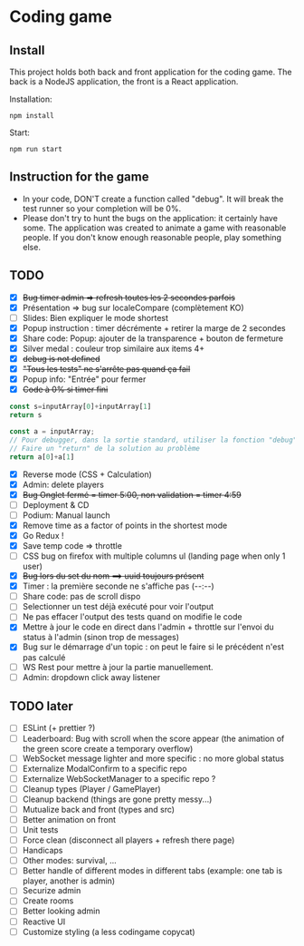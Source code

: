 # Coding game

## Install
This project holds both back and front application for the coding game.
The back is a NodeJS application, the front is a React application.

Installation:
```shell
npm install
```
Start:
```shell
npm run start
```

## Instruction for the game
- In your code, DON'T create a function called "debug". It will break the test runner so your completion will be 0%.
- Please don't try to hunt the bugs on the application: it certainly have some.
The application was created to animate a game with reasonable people.
If you don't know enough reasonable people, play something else.

## TODO
- [x] ~~Bug timer admin => refresh toutes les 2 secondes parfois~~
- [x] Présentation => bug sur localeCompare (complètement KO)
- [ ] Slides: Bien expliquer le mode shortest
- [x] Popup instruction : timer décrémente + retirer la marge de 2 secondes
- [x] Share code: Popup: ajouter de la transparence + bouton de fermeture
- [x] Silver medal : couleur trop similaire aux items 4+
- [x] ~~debug is not defined~~
- [x] ~~"Tous les tests" ne s'arrête pas quand ça fail~~
- [x] Popup info: "Entrée" pour fermer
- [x] ~~Code à 0% si timer fini~~
```js
const s=inputArray[0]+inputArray[1]
return s
```
```js
const a = inputArray;
// Pour debugger, dans la sortie standard, utiliser la fonction "debug". Exemple: debug(inputArray)
// Faire un "return" de la solution au problème
return a[0]+a[1]
```
- [x] Reverse mode (CSS + Calculation)
- [x] Admin: delete players
- [x] ~~Bug Onglet fermé = timer 5:00, non validation = timer 4:59~~
- [ ] Deployment & CD
- [ ] Podium: Manual launch
- [x] Remove time as a factor of points in the shortest mode
- [x] Go Redux !
- [x] Save temp code => throttle
- [ ] CSS bug on firefox with multiple columns ul (landing page when only 1 user)
- [x] ~~Bug lors du set du nom ==> uuid toujours présent~~
- [x] Timer : la première seconde ne s'affiche pas (--:--)
- [ ] Share code: pas de scroll dispo
- [ ] Selectionner un test déjà exécuté pour voir l'output
- [ ] Ne pas effacer l'output des tests quand on modifie le code
- [x] Mettre à jour le code en direct dans l'admin + throttle sur l'envoi du status à l'admin (sinon trop de messages)
- [x] Bug sur le démarrage d'un topic : on peut le faire si le précédent n'est pas calculé
- [ ] WS Rest pour mettre à jour la partie manuellement.
- [ ] Admin: dropdown click away listener

## TODO later
- [ ] ESLint (+ prettier ?)
- [ ] Leaderboard: Bug with scroll when the score appear (the animation of the green score create a temporary overflow)
- [ ] WebSocket message lighter and more specific : no more global status
- [ ] Externalize ModalConfirm to a specific repo
- [ ] Externalize WebSocketManager to a specific repo ?
- [ ] Cleanup types (Player / GamePlayer)
- [ ] Cleanup backend (things are gone pretty messy...)
- [ ] Mutualize back and front (types and src)
- [ ] Better animation on front
- [ ] Unit tests
- [ ] Force clean (disconnect all players + refresh there page)
- [ ] Handicaps
- [ ] Other modes: survival, ...
- [ ] Better handle of different modes in different tabs (example: one tab is player, another is admin)
- [ ] Securize admin
- [ ] Create rooms
- [ ] Better looking admin
- [ ] Reactive UI
- [ ] Customize styling (a less codingame copycat)